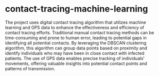 # contact-tracing-machine-learning
The project uses digital contact tracing algorithm that utilizes machine learning and GPS data to enhance the effectiveness and efficiency of contact tracing efforts. 
Traditional manual contact tracing methods can be time-consuming and prone to human error, leading to potential gaps in identifying all potential contacts. 
By leveraging the DBSCAN clustering algorithm, this algorithm can group data points based on proximity and identify individuals who may have been in close contact with infected patients.
 The use of GPS data enables precise tracking of individuals' movements, offering valuable insights into potential contact points and patterns of transmission. 
